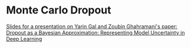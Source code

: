 # Monte Carlo Dropout
[Slides for a presentation on Yarin Gal and Zoubin Ghahramani's paper: Dropout as a Bayesian Approximation: Representing Model Uncertainty in Deep Learning](https://selim78.github.io/mc_dropout/)

